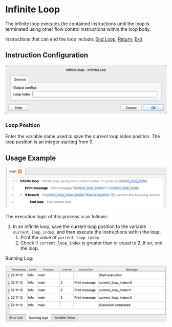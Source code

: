 # Infinite Loop

The infinite loop executes the contained instructions until the loop is terminated using other flow control instructions within the loop body.

Instructions that can end the loop include: [End Loop](break.md), [Return](../return.md), [Exit](../exit.md)

## Instruction Configuration

![Infinite Loop Configuration Dialog Box](infinite_loop_config.png)

### Loop Position

Enter the variable name used to save the current loop index position. The loop position is an integer starting from 0.

## Usage Example

![Screenshot of Infinite Loop Example Process](infinite_loop_demo_process.png)

The execution logic of this process is as follows:

1. In an infinite loop, save the current loop position to the variable `current_loop_index`, and then execute the instructions within the loop.
    1. Print the value of `current_loop_index`
    2. Check if `current_loop_index` is greater than or equal to 2. If so, end the loop.

Running Log:

![Running Log of Infinite Loop Example Process](infinite_loop_demo_log.png)
